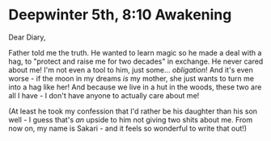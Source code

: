# Deepwinter 5th, 8:10 Awakening

Dear Diary,

   Father told me the truth. He wanted to learn magic so he made a deal with a
hag, to "protect and raise me for two decades" in exchange. He never cared about
me! I'm not even a tool to him, just some... *obligation*! And it's even worse -
if the moon in my dreams *is* my mother, she just wants to turn me into a hag
like her! And because we live in a hut in the woods, these two are all I have -
I don't have anyone to actually care about me!

   (At least he took my confession that I'd rather be his daughter than his son
well - I guess that's *an* upside to him not giving two shits about me. From now
on, my name is Sakari - and it feels so wonderful to write that out!)

